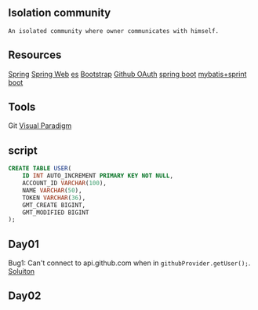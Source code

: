 ## Isolation community
    An isolated community where owner communicates with himself.
## Resources
[Spring](https://spring.io/guides)
[Spring Web](https://spring.io/guides/gs/serving-web-content)
[es](https://elasticsearch.cn/explore)
[Bootstrap](https://v3.bootcss.com/getting-started/)
[Github OAuth](https://developer.github.com/apps/building-oauth-apps/)
[spring boot](https://docs.spring.io/spring-boot/docs/2.0.0.RC1/reference/htmlsingle/#boot-features-embedded-database-support)
[mybatis+sprint boot](http://mybatis.org/spring-boot-starter/mybatis-spring-boot-autoconfigure/)
## Tools
Git
[Visual Paradigm](https://www.visual-paradigm.com)


## script
```sql
CREATE TABLE USER(
    ID INT AUTO_INCREMENT PRIMARY KEY NOT NULL,
    ACCOUNT_ID VARCHAR(100),
    NAME VARCHAR(50),
    TOKEN VARCHAR(36),
    GMT_CREATE BIGINT,
    GMT_MODIFIED BIGINT
);
```

## Day01
Bug1: Can't connect to api.github.com when in `githubProvider.getUser();`.
[Soluiton](https://niter.cn/p/125)

## Day02


